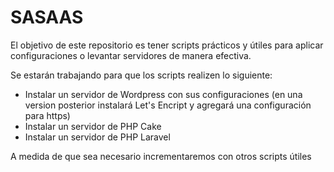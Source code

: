 # SASAAS

El objetivo de este repositorio es tener scripts prácticos y útiles para aplicar configuraciones o levantar servidores de manera efectiva.

Se estarán trabajando para que los scripts realizen lo siguiente:

- Instalar un servidor de Wordpress con sus configuraciones (en una version posterior instalará Let's Encript y agregará una configuración para https)
- Instalar un servidor de PHP Cake
- Instalar un servidor de PHP Laravel

A medida de que sea necesario incrementaremos con otros scripts útiles

